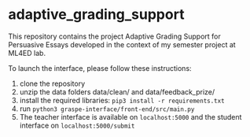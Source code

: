 # adaptive_grading_support
This repository contains the project Adaptive Grading Support for Persuasive Essays developed in the context of my semester project at ML4ED lab.

To launch the interface, please follow these instructions:
1. clone the repository 
2. unzip the data folders data/clean/ and data/feedback_prize/
3. install the required libraries: `pip3 install -r requirements.txt`
4. run `python3 graspe-interface/front-end/src/main.py`
5. The teacher interface is available on `localhost:5000` and the student interface on `localhost:5000/submit`
